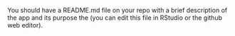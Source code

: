 You should have a README.md file on your repo with a brief description of the app and its purpose the (you
can edit this file in RStudio or the github web editor).
